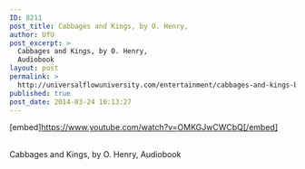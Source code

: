 ```yaml
---
ID: 8211
post_title: Cabbages and Kings, by O. Henry,
author: UfU
post_excerpt: >
  Cabbages and Kings, by O. Henry,
  Audiobook
layout: post
permalink: >
  http://universalflowuniversity.com/entertainment/cabbages-and-kings-by-o-henry/
published: true
post_date: 2014-03-24 10:13:27
---
```

[embed]https://www.youtube.com/watch?v=OMKGJwCWCbQ[/embed]</br></br>
<p>Cabbages and Kings, by O. Henry, Audiobook</p>